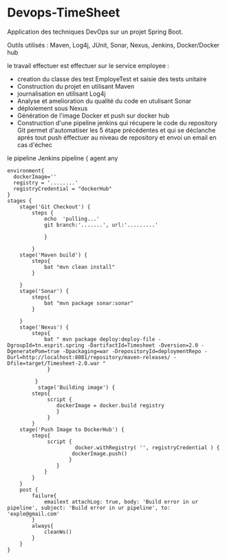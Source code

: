 # Devops-TimeSheet
Application des techniques DevOps sur un projet Spring Boot.

Outils utilisés : 
Maven, 
Log4j, 
JUnit, 
Sonar, 
Nexus, 
Jenkins, 
Docker/Docker hub

le travail effectuer est effectuer sur le service employee  : 
- creation du classe des test EmployeTest et saisie des tests unitaire
- Construction du projet en utilisant Maven
- journalisation en utilisant Log4j
- Analyse et amelioration du qualité du code en utulisant Sonar
- déploiement sous Nexus
- Génération de l'image Docker et push sur docker hub
- Construction d'une pipeline jenkins qui récupere le code du repository Git permet d'automatiser les 5 étape précédentes et qui se déclanche aprés tout push éffectuer au niveau de repository 
et envoi un email en cas d'échec

le pipeline Jenkins
pipeline {
    agent any
    
    environment{
      dockerImage='' 
      registry = '........'
      registryCredential = "dockerHub"
    }
    stages {
        stage('Git Checkout') {
            steps {
                echo  'pulling...'
                git branch:'.......', url:'.........'

                }

            }
        stage('Maven build') {
            steps{
                bat "mvn clean install"
            }
            
        }
        stage('Sonar') {
            steps{
                bat "mvn package sonar:sonar"
            }
            
        }
        stage('Nexus') {
            steps{
                bat " mvn package deploy:deploy-file -DgroupId=tn.esprit.spring -DartifactId=Timesheet -Dversion=2.0 -DgeneratePom=true -Dpackaging=war -DrepositoryId=deploymentRepo -Durl=http://localhost:8081/repository/maven-releases/ -Dfile=target/Timesheet-2.0.war "
                 }
                
             }
              stage('Building image') {
            steps{
                 script {
                    dockerImage = docker.build registry
                    }
                 }
            }
        stage('Push Image to DockerHub') {
            steps{    
                 script {
                          docker.withRegistry( '', registryCredential ) {
                         dockerImage.push()
                        }
                    }
                }
            }
        }
        post {
            failure{
                emailext attachLog: true, body: 'Build error in ur pipeline', subject: 'Build error in ur pipeline', to: 'exple@gmail.com'
            }
            always{
                cleanWs()
            }
        }
    }

